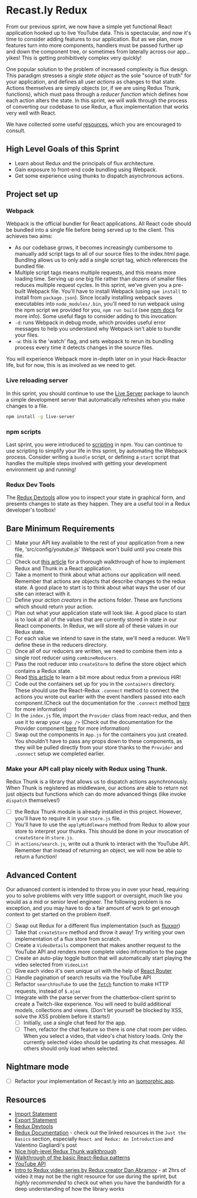 # Recast.ly Redux

From our previous sprint, we now have a simple yet functional React application hooked up to live YouTube data.  This is spectacular, and now it's time to consider adding features to our application.  But as we plan, more features turn into more components, handlers must be passed further up and down the component tree, or sometimes from laterally across our app... yikes!  This is getting prohibitively complex very quickly!  

One popular solution to the problem of increased complexity is flux design.  This paradigm stresses a *single state object* as the sole "source of truth" for your application, and defines all user *actions* as changes to that state. Actions themselves are simply objects (or, if we are using Redux Thunk, functions), which must pass through a *reducer function* which defines how each action alters the state.  In this sprint, we will walk through the process of converting our codebase to use Redux, a flux implementation that works very well with React.

We have collected some useful [resources](#resources), which you are encouraged to consult.

## High Level Goals of this Sprint

* Learn about Redux and the principals of flux architecture.
* Gain exposure to front-end code bundling using Webpack.
* Get some experience using thunks to dispatch asynchronous actions.

## Project set up

### Webpack

Webpack is the official bundler for React applications.  All React code should be bundled into a single file before being served up to the client.  This achieves two aims:  
  * As our codebase grows, it becomes increasingly cumbersome to manually add script tags to all of our source files to the index.html page.  Bundling allows us to only add a single script tag, which references the bundled file.
  * Multiple script tags means multiple requests, and this means more loading time.  Serving up one big file rather than dozens of smaller files reduces multiple request cycles.
In this sprint, we've given you a pre-built Webpack file.  You'll have to install Webpack (using `npm install` to install from `package.json`). Since locally installing webpack saves executables into `node_modules/.bin`, you'll need to run webpack using the npm script we provided for you, `npm run build` (see [npm docs](https://docs.npmjs.com/misc/scripts#path) for more info). Some useful flags to consider adding to this invocation:
* `-d`: runs Webpack in debug mode, which provides useful error messages to help you understand why Webpack isn't able to bundle your files.
* `-w`: this is the 'watch' flag, and sets webpack to rerun its bundling process every time it detects changes in the source files.

You will experience Webpack more in-depth later on in your Hack-Reactor life, but for now, this is as involved as we need to get.



### Live reloading server

In this sprint, you should continue to use the [Live Server](https://github.com/tapio/live-server) package to launch a simple development server that automatically refreshes when you make changes to a file.

```bash
npm install -g live-server
```

### npm scripts

Last sprint, you were introduced to [scripting](https://docs.npmjs.com/misc/scripts) in npm.  You can continue to use scripting to simplify your life in this sprint, by automating the Webpack process.  Consider writing a `bundle` script, or defining a `start` script that handles the multiple steps involved with getting your development environment up and running!

### Redux Dev Tools

The [Redux Devtools](https://github.com/gaearon/redux-devtools) allow you to inspect your state in graphical form, and presents changes to state as they happen.  They are a useful tool in a Redux developer's toolbox!

## Bare Minimum Requirements
- [ ] Make your API key available to the rest of your application from a new file, 'src/config/youtube.js' Webpack won't build until you create this file.
- [ ] Check out [this article](https://medium.com/@stowball/a-dummys-guide-to-redux-and-thunk-in-react-d8904a7005d3) for a thorough walkthrough of how to implement Redux and Thunk in a React application.
- [ ] Take a moment to think about what actions our application will need.  Remember that actions are objects that describe changes to the redux state.  A good place to start is to think about what ways the user of our site can interact with it.  
- [ ] Define your *action creators* in the actions folder. These are functions which should return your action.
- [ ] Plan out what your application state will look like.  A good place to start is to look at all of the values that are currently stored in state in our React components.  In Redux, we will store all of these values in our Redux state.
- [ ] For each value we intend to save in the state, we'll need a reducer. We'll define these in the reducers directory.
- [ ] Once all of our reducers are written, we need to combine them into a single root reducer using `combineReducers`.
- [ ] Pass the root reducer into `createStore` to define the store object which contains a Redux state.  
- [ ] Read [this article](https://hackernoon.com/getting-started-with-react-redux-1baae4dcb99b) to learn a bit more about redux from a previous HiR!
- [ ] Code out the containers set up for you in the `containers` directory.  These should use the React-Redux `.connect` method to connect the actions you wrote out earlier with the event handlers passed into each component.(Check out the documentation for the `.connect` method [here](https://github.com/reactjs/react-redux/blob/master/docs/api.md#connectmapstatetoprops-mapdispatchtoprops-mergeprops-options) for more information)
- [ ] In the `index.js` file, import the `Provider` class from react-redux, and then use it to wrap your `<App />` (Check out the documentation for the Provider component [here](https://github.com/reactjs/react-redux/blob/master/docs/api.md#provider-store) for more information)
- [ ] Swap out the components in `App.js` for the containers you just created.  You shouldn't have to pass any props down to these components, as they will be pulled directly from your store thanks to the `Provider` and `.connect` setup we completed earlier.

### Make your API call play nicely with Redux using Thunk.
Redux Thunk is a library that allows us to dispatch actions asynchronously.  When Thunk is registered as middleware, our actions are able to return not just objects but functions which can do more advanced things (like invoke `dispatch` themselves!)  
- [ ] the Redux Thunk module is already installed in this project.  However, you'll have to require it in your `store.js` file.
- [ ] You'll have to use the `applyMiddleware` method from Redux to allow your store to interpret your thunks.  This should be done in your invocation of `createStore` in `store.js`.
- [ ] in `actions/search.js`, write out a thunk to interact with the YouTube API.  Remember that instead of returning an object, we will now be able to return a function!

## Advanced Content

Our advanced content is intended to throw you in over your head, requiring you to solve problems with very little support or oversight, much like you would as a mid or senior level engineer. The following problem is no exception, and you may have to do a fair amount of work to get enough context to get started on the problem itself.

- [ ] Swap out Redux for a different flux implementation (such as [fluxxor](http://fluxxor.com/what-is-flux.html))
- [ ] Take that `createStore` method and throw it away!  Try writing your own implementation of a flux store from scratch.
- [ ] Create a `VideoDetails` component that makes another request to the YouTube API and renders more complete video information to the page
- [ ] Create an auto-play toggle button that will automatically start playing the video selected from `VideoList`
- [ ] Give each video it's own unique url with the help of [React Router](https://github.com/reactjs/react-router)
- [ ] Handle pagination of search results via the YouTube API
- [ ] Refactor `searchYouTube` to use the [`fetch`](https://developer.mozilla.org/en-US/docs/Web/API/Fetch_API) function to make HTTP requests, instead of `$.ajax`
- [ ] Integrate with the parse server from the chatterbox-client sprint to create a Twitch-like experience. You will need to build additional models, collections and views. (Don't let yourself be blocked by XSS, solve the XSS problem before it starts!)
    - [ ] Initially, use a single chat feed for the app.
    - [ ] Then, refactor the chat feature so there is one chat room per video. When you select a video, that video's chat history loads. Only the currently selected video should be updating its chat messages. All others should only load when selected.

## Nightmare mode

- [ ] Refactor your implementation of Recast.ly into an [isomorphic app](https://www.lullabot.com/articles/what-is-an-isomorphic-application).

## Resources

* [Import Statement](https://developer.mozilla.org/en-US/docs/Web/JavaScript/Reference/Statements/import)
* [Export Statement](https://developer.mozilla.org/en-US/docs/Web/JavaScript/Reference/Statements/export)
* [Redux Devtools](https://github.com/gaearon/redux-devtools)
* [Redux Documentation](https://redux.js.org) - check out the linked resources in the `Just the Basics` section, especially `React and Redux: An Introduction` and Valentino Gagliardi's post
* [Nice high-level Redux Thunk walkthrough](https://stackoverflow.com/questions/35411423/how-to-dispatch-a-redux-action-with-a-timeout/35415559#35415559)
* [Walkthrough of the basic React-Redux patterns](http://redux.js.org/docs/basics/UsageWithReact.html)
* [YouTube API](https://developers.google.com/youtube/v3/getting-started)
* [Intro to Redux video series by Redux creator Dan Abramov](https://egghead.io/series/getting-started-with-redux) - at 2hrs of video it may not be the right resource for use during the sprint, but _highly recommended_ to check out when you have the bandwidth for a deep understanding of how the library works
